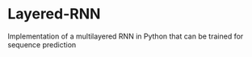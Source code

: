 # Layered-RNN

Implementation of a multilayered RNN in Python that can be trained for sequence prediction
